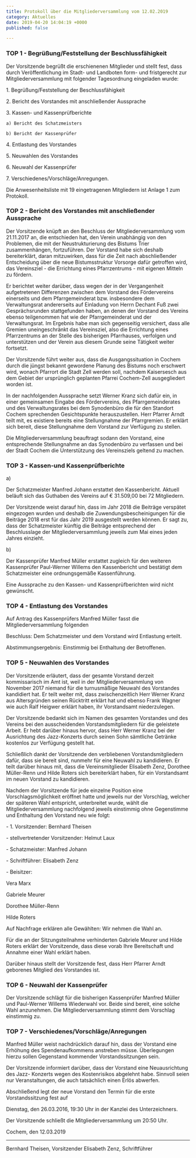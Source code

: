 ```yaml
---
title: Protokoll über die Mitgliederversammlung vom 12.02.2019
category: Aktuelles
date: 2019-04-20 14:04:19 +0000
published: false

---
```

### TOP 1 - Begrüßung/Feststellung der Beschlussfähigkeit

Der Vorsitzende begrüßt die erschienenen Mitglieder und stellt fest, dass durch Veröffentlichung im Stadt- und Landboten form- und fristgerecht zur Mitgliederversammlung mit folgender Tagesordnung eingeladen wurde:

1\. 	Begrüßung/Feststellung der Beschlussfähigkeit

2\.	Bericht des Vorstandes mit anschließender Aussprache

3\. 	Kassen- und Kassenprüfberichte

    a) Bericht des Schatzmeisters
    
    b) Bericht der Kassenprüfer

4\. 	Entlastung des Vorstandes

5\. 	Neuwahlen des Vorstandes

6\. 	Neuwahl der Kassenprüfer

7\. 	Verschiedenes/Vorschläge/Anregungen.

Die Anwesenheitsliste mit 19 eingetragenen Mitgliedern ist Anlage 1 zum Protokoll.

### TOP 2 - Bericht des Vorstandes mit anschließender Aussprache

Der Vorsitzende knüpft an den Beschluss der Mitgliederversammlung vom 21.11.2017 an, die entschieden hat, den Verein unabhängig von den Problemen, die mit der Neustrukturierung des Bistums Trier zusammenhängen, fortzuführen. Der Vorstand habe sich deshalb bereiterklärt, daran mitzuwirken, dass für die Zeit nach abschließender Entscheidung über die neue Bistumsstruktur Vorsorge dafür getroffen wird, das Vereinsziel - die Errichtung eines Pfarrzentrums - mit eigenen Mitteln zu fördern.

Er berichtet weiter darüber, dass wegen der in der Vergangenheit aufgetretenen Differenzen zwischen dem Vorstand des Fördervereins einerseits und dem Pfarrgemeinderat bzw. insbesondere dem Verwaltungsrat andererseits auf Einladung von Herrn Dechant Fuß zwei Gesprächsrunden stattgefunden haben, an denen der Vorstand des Vereins ebenso teilgenommen hat wie der Pfarrgemeinderat und der Verwaltungsrat. Im Ergebnis habe man sich gegenseitig versichert, dass alle Gremien uneingeschränkt das Vereinsziel, also die Errichtung eines Pfarrzentrums an der Stelle des bisherigen Pfarrhauses, verfolgen und unterstützen und der Verein aus diesem Grunde seine Tätigkeit weiter fortsetzt.

Der Vorsitzende führt weiter aus, dass die Ausgangssituation in Cochem durch die jüngst bekannt gewordene Planung des Bistums noch erschwert wird, wonach Pfarrort die Stadt Zell werden soll, nachdem Kaisersesch aus dem Gebiet der ursprünglich geplanten Pfarrei Cochem-Zell ausgegliedert worden ist.

In der nachfolgenden Aussprache setzt Werner Kranz sich dafür ein, in einer gemeinsamen Eingabe des Fördervereins, des Pfarrgemeinderates und des Verwaltungsrates bei dem Synodenbüro die für den Standort Cochem sprechenden Gesichtspunkte herauszustellen. Herr Pfarrer Arndt teilt mit, es existiere bereits eine Stellungnahme der Pfarrgremien. Er erklärt sich bereit, diese Stellungnahme dem Vorstand zur Verfügung zu stellen.

Die Mitgliederversammlung beauftragt sodann den Vorstand, eine entsprechende Stellungnahme an das Synodenbüro zu verfassen und bei der Stadt Cochem die Unterstützung des Vereinsziels geltend zu machen.

### TOP 3 - Kassen-und Kassenprüfberichte

a)

Der Schatzmeister Manfred Johann erstattet den Kassenbericht. Aktuell beläuft sich das Guthaben des Vereins auf € 31.509,00 bei 72 Mitgliedern.

Der Vorsitzende weist darauf hin, dass im Jahr 2018 die Beiträge verspätet eingezogen wurden und deshalb die Zuwendungsbescheinigungen für die Beiträge 2018 erst für das Jahr 2019 ausgestellt werden können. Er sagt zu, dass der Schatzmeister künftig die Beiträge entsprechend der Beschlusslage der Mitgliederversammlung jeweils zum Mai eines jeden Jahres einzieht.

b)

Der Kassenprüfer Manfred Müller erstattet zugleich für den weiteren Kassenprüfer Paul-Werner Willems den Kassenbericht und bestätigt dem Schatzmeister eine ordnungsgemäße Kassenführung.

Eine Aussprache zu den Kassen- und Kassenprüfberichten wird nicht gewünscht.

### TOP 4 - Entlastung des Vorstandes

Auf Antrag des Kassenprüfers Manfred Müller fasst die Mitgliederversammlung folgenden

Beschluss: 	Dem Schatzmeister und dem Vorstand wird Entlastung erteilt.

Abstimmungsergebnis: 	Einstimmig bei Enthaltung der Betroffenen.

### TOP 5 - Neuwahlen des Vorstandes

Der Vorsitzende erläutert, dass der gesamte Vorstand derzeit kommissarisch im Amt ist, weil in der Mitgliederversammlung von November 2017 niemand für die turnusmäßige Neuwahl des Vorstandes kandidiert hat. Er teilt weiter mit, dass zwischenzeitlich Herr Werner Kranz aus Altersgründen seinen Rücktritt erklärt hat und ebenso Frank Wagner wie auch Ralf Heigwer erklärt haben, ihr Vorstandsamt niederzulegen.

Der Vorsitzende bedankt sich im Namen des gesamten Vorstandes und des Vereins bei den ausscheidenden Vorstandsmitgliedern für die geleistete Arbeit. Er hebt darüber hinaus hervor, dass Herr Werner Kranz bei der Ausrichtung des Jazz-Konzerts durch seinen Sohn sämtliche Getränke kostenlos zur Verfügung gestellt hat.

Schließlich dankt der Vorsitzende den verbliebenen Vorstandsmitgliedern dafür, dass sie bereit sind, nunmehr für eine Neuwahl zu kandidieren. Er teilt darüber hinaus mit, dass die Vereinsmitglieder Elisabeth Zenz, Dorothee Müller-Renn und Hilde Roters sich bereiterklärt haben, für ein Vorstandsamt im neuen Vorstand zu kandidieren.

Nachdem der Vorsitzende für jede einzelne Position eine Vorschlagsmöglichkeit eröffnet hatte und jeweils nur der Vorschlag, welcher der späteren Wahl entspricht, unterbreitet wurde, wählt die Mitgliederversammlung nachfolgend jeweils einstimmig ohne Gegenstimme und Enthaltung den Vorstand neu wie folgt:

\- 	1. Vorsitzender: 	Bernhard Theisen

\- 	stellvertretender Vorsitzender: 	Helmut Laux

\- 	Schatzmeister: 	Manfred Johann

\- 	Schriftführer: 	Elisabeth Zenz

\- 	Beisitzer: 	

Vera Marx

Gabriele Meurer

Dorothee Müller-Renn

Hilde Roters

Auf Nachfrage erklären alle Gewählten: Wir nehmen die Wahl an.

Für die an der Sitzungsteilnahme verhinderten Gabriele Meurer und Hilde Roters erklärt der Vorsitzende, dass diese vorab Ihre Bereitschaft und Annahme einer Wahl erklärt haben.

Darüber hinaus stellt der Vorsitzende fest, dass Herr Pfarrer Arndt geborenes Mitglied des Vorstandes ist.

### TOP 6 - Neuwahl der Kassenprüfer

Der Vorsitzende schlägt für die bisherigen Kassenprüfer Manfred Müller und Paul-Werner Willems Wiederwahl vor. Beide sind bereit, eine solche Wahl anzunehmen. Die Mitgliederversammlung stimmt dem Vorschlag einstimmig zu.

### TOP 7 - Verschiedenes/Vorschläge/Anregungen

Manfred Müller weist nachdrücklich darauf hin, dass der Vorstand eine Erhöhung des Spendenaufkommens anstreben müsse. Überlegungen hierzu sollen Gegenstand kommender Vorstandssitzungen sein.

Der Vorsitzende informiert darüber, dass der Vorstand eine Neuausrichtung des Jazz- Konzerts wegen des Kostenrisikos abgelehnt habe. Sinnvoll seien nur Veranstaltungen, die auch tatsächlich einen Erlös abwerfen.

Abschließend legt der neue Vorstand den Termin für die erste Vorstandssitzung fest auf

Dienstag, den 26.03.2016, 19:30 Uhr in der Kanzlei des Unterzeichners.

Der Vorsitzende schließt die Mitgliederversammlung um 20:50 Uhr.

Cochem, den 12.03.2019

***

Bernhard Theisen, Vorsitzender				  Elisabeth Zenz, Schriftführer